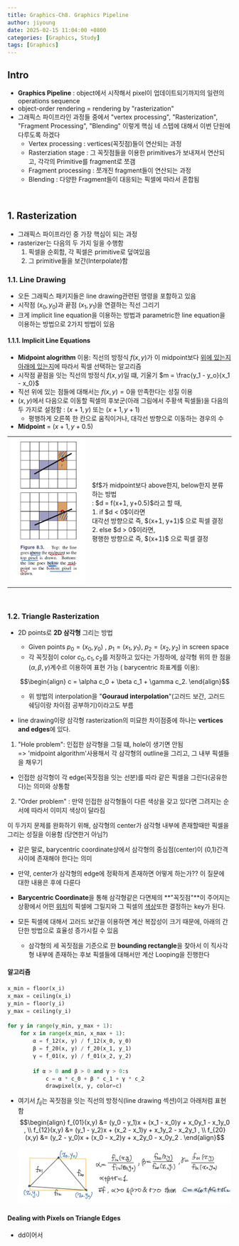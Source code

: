 ```yaml
---
title: Graphics-Ch8. Graphics Pipeline
author: jiyoung
date: 2025-02-15 11:04:00 +0800
categories: [Graphics, Study]
tags: [Graphics]
---
```

<script type="text/javascript">
  MathJax = {
    tex: {
      inlineMath: [['$', '$'], ['\\(', '\\)']]
    }
  };
</script>
<script type="text/javascript" src="https://cdn.jsdelivr.net/npm/mathjax@3/es5/tex-mml-chtml.js"></script>

## Intro
- **Graphics Pipeline** : object에서 시작해서 pixel이 업데이트되기까지의 일련의 operations sequence
- object-order rendering = rendering by "rasterization"
- 그래픽스 파이프라인 과정들 중에서 "vertex processing", "Rasterization", "Fragment Processing", "Blending" 이렇게 핵심 네 스텝에 대해서 이번 단원에 다루도록 하겠다
  - Vertex processing : vertices(꼭짓점)들이 연산되는 과정
  - Rasterziation stage : 그 꼭짓점들을 이용한 primitives가 보내져서 연산되고, 각각의 Primitive를 fragment로 쪼갬
  - Fragment processing : 쪼개진 fragment들이 연산되는 과정
  - Blending : 다양한 Fragment들이 대응되는 픽셀에 따라서 혼합됨

<br>

## 1. Rasterization
- 그래픽스 파이프라인 중 가장 핵심이 되는 과정
- rasterizer는 다음의 두 가지 일을 수행함 
  1. 픽셀을 순회함, 각 픽셀은 primitive로 덮여있음
  2. 그 primitive들을 보간(Interpolate)함

### 1.1. Line Drawing
- 오든 그래픽스 패키지들은 line drawing관련된 명령을 포함하고 있음
- 시작점 $(x_0, y_0)$과 끝점 $(x_1, y_1)$을 연결하는 직선 그리기
- 크게 implicit line equation을 이용하는 방법과 parametric한 line equation을 이용하는 방법으로 2가지 방법이 있음

#### 1.1.1. Implicit Line Equations
- **Midpoint alogrithm** 이용: 직선의 방정식 $f(x,y)$가 이 midpoint보다 <u>위에 있는지 아래에 있는지</u>에 따라서 픽셀 선택하는 알고리즘
- 시작점 끝점을 잇는 직선의 방정식 $f(x,y)$일 떄, 기울기 $m = \frac{y_1 - y_o}{x_1 - x_0}$
- 직선 위에 있는 점들에 대해서는 $f(x,y)=0$을 만족한다는 성질 이용
- $(x, y)$에서 다음으로 이동할 픽셀의 후보군(아래 그림에서 주황색 픽셀들)을 다음의 두 가지로 설정함 : $(x+1, y)$ 또는 $(x+1, y+1)$
  - 평행하게 오른쪽 한 칸으로 움직이거나, 대각선 방향으로 이동하는 경우의 수 
- **Midpoint** = $(x+1, y+0.5)$
  
<div align="center">

<table>
<tr>
<td>
<img src="assets/img/posts_storage/ch8/IMG_9ADA66D1DFE3-1.jpeg" width="200" alt="Midpoing algorithm">
</td>
<td>
  $f$가 midpoint보다 above한지, below한지 분류하는 방법 <br>
      : $d = f(x+1, y+0.5)$라고 할 때,  <br>
      1. if $d < 0$이라면 <br>
         대각선 방향으로 즉, $(x+1, y+1)$ 으로 픽셀 결정 <br>
      2. else $d > 0$이라면, <br>
          평행한 방향으로 즉, $(x+1)$ 으로 픽셀 결정
</td>
</tr>
</table>

</div>
<br>

### 1.2. Triangle Rasterization
- 2D points로 **2D 삼각형** 그리는 방법
  - Given points $p_0 = (x_0, y_0)$ , $p_1 = (x_1, y_1)$, $p_2 = (x_2, y_2)$ in screen space
  - 각 꼭짓점이 color $c_0, c_1, c_2$를 저장하고 있다는 가정하에, 삼각형 위의 한 점을 $(\alpha, \beta, \gamma)$계수르 이용하여 표현 가능 ( barycentric 좌표계를 이용): <br>
  
  $$\begin{align} c = \alpha c_0 + \beta c_1 + \gamma c_2. \end{align}$$

  - 위 방법의 interpolation을 "**Gouraud interpolation**"(고러드 보간, 고러드 쉐딩이랑 차이점 공부하기)이라고도 부름


- line drawing이랑 삼각형 rasterization의 미묘한 차이점중에 하나는 **vertices and edges**에 있다.
1. "Hole problem": 인접한 삼각형을 그릴 떄, hole이 생기면 안됨  <br>
   => 'midpoint algorithm'사용해서 각 삼각형의 outline을 그리고, 그 내부 픽셀들을 채우기
  - 인접한 삼각형이 각 edge(꼭짓점을 잇는 선분)를 따라 같은 픽셀을 그린다(공유한다)는 의미와 상통함
2. "Order problem" : 만약 인접한 삼각형들이 다른 색상을 갖고 있다면 그려지는 순서에 따라서 이미지 색상이 달라짐

이 두가지 문제를 완화하기 위해, 삼각형의 center가 삼각형 내부에 존재할때만 픽셀을 그리는 성질을 이용함 (당연한거 아님?)
- 같은 말로, barycentric coordinate상에서 삼각형의 중심점(center)이 (0,1)간격 사이에 존재해야 한다는 의미
- 만약, center가 삼각형의 edge에 정확하게 존재하면 어떻게 하는가?? 이 질문에 대한 내용은 후에 다룬다

- **Barycentric Coordinate**을 통해 삼각형같은 다면체의 **"꼭짓점"**이 주어지는 상황에서 어떤 <u>위치</u>의 픽셀에 그릴지와 그 픽셀의 <u>색상</u>또한 결정하는 key가 된다.
- 모든 픽셀에 대해서 고러드 보간을 이용하면 계산 복잡성이 크기 때문에, 아래의 간단한 방법으로 효율성 증가시킬 수 있음
  - 삼각형의 세 꼭짓점을 기준으로 한 **bounding rectangle**을 찾아서 이 직사각형 내부에 존재하는 후보 픽셀들에 대해서만 계산 Looping을 진행한다


#### 알고리즘
```python
x_min = floor(x_i)
x_max = ceiling(x_i)
y_min = floor(y_i)
y_max = ceiling(y_i)

for y in range(y_min, y_max + 1):
    for x in range(x_min, x_max + 1):
        α = f_12(x, y) / f_12(x_0, y_0)
        β = f_20(x, y) / f_20(x_1, y_1)
        γ = f_01(x, y) / f_01(x_2, y_2)

        if α > 0 and β > 0 and γ > 0:s
            c = α * c_0 + β * c_1 + γ * c_2
            drawpixel(x, y, color=c)
```
- 여기서 $f_{ij}$는 꼭짓점을 잇는 직선의 방정식(line drawing 섹션)이고 아래처럼 표현함
  $$\begin{align} f_{01}(x,y) &= (y_0 - y_1)x + (x_1 - x_0)y + x_0y_1 - x_1y_0 , \\
                  f_{12}(x,y) &= (y_1 - y_2)x + (x_2 - x_1)y + x_1y_2 - x_2y_1 , \\
                  f_{20}(x,y) &= (y_2 - y_0)x + (x_0 - x_2)y + x_2y_0 - x_0y_2 . \end{align}$$

  ![img.png](assets/img/posts_storage/ch8/IMG_2F6ED0EC9567-1.jpeg)


#### Dealing with Pixels on Triangle Edges
- dd이어서
